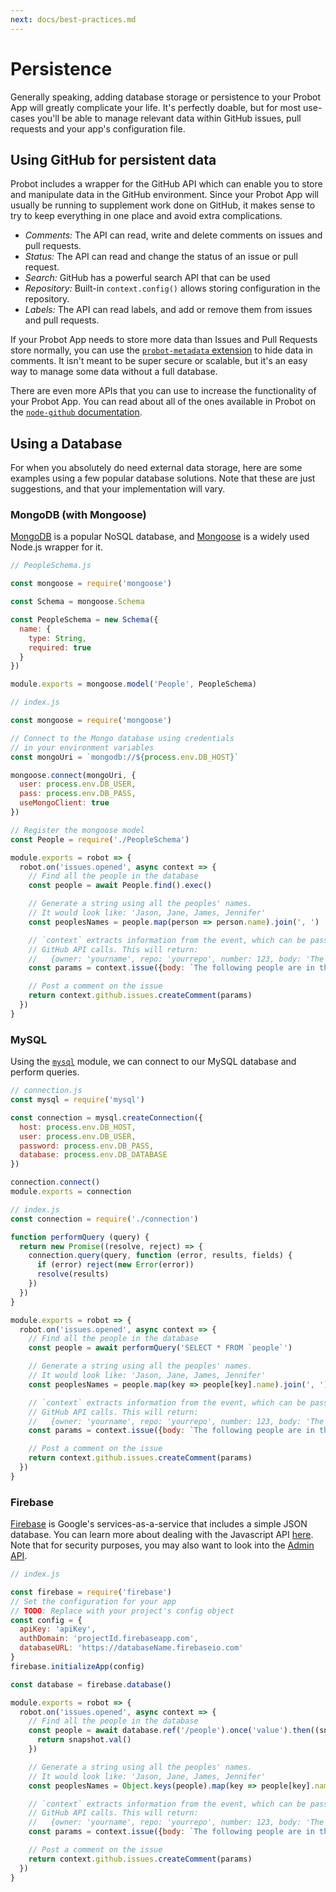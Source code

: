 ```yaml
---
next: docs/best-practices.md
---
```


# Persistence

Generally speaking, adding database storage or persistence to your Probot App will greatly complicate your life. It's perfectly doable, but for most use-cases you'll be able to manage relevant data within GitHub issues, pull requests and your app's configuration file.

## Using GitHub for persistent data

Probot includes a wrapper for the GitHub API which can enable you to store and manipulate data in the GitHub environment. Since your Probot App will usually be running to supplement work done on GitHub, it makes sense to try to keep everything in one place and avoid extra complications.

- *Comments:* The API can read, write and delete comments on issues and pull requests.
- *Status:* The API can read and change the status of an issue or pull request.
- *Search:* GitHub has a powerful search API that can be used
- *Repository:* Built-in `context.config()` allows storing configuration in the repository.
- *Labels:* The API can read labels, and add or remove them from issues and pull requests.

If your Probot App needs to store more data than Issues and Pull Requests store normally, you can use the [`probot-metadata` extension](https://probot.github.io/docs/extensions/#metadata) to hide data in comments. It isn't meant to be super secure or scalable, but it's an easy way to manage some data without a full database.

There are even more APIs that you can use to increase the functionality of your Probot App. You can read about all of the ones available in Probot on the [`node-github` documentation](http://mikedeboer.github.io/node-github/).

## Using a Database

For when you absolutely do need external data storage, here are some examples using a few popular database solutions. Note that these are just suggestions, and that your implementation will vary.

### MongoDB (with Mongoose)

[MongoDB](https://mongodb.com) is a popular NoSQL database, and [Mongoose](http://mongoosejs.com) is a widely used Node.js wrapper for it.

```js
// PeopleSchema.js

const mongoose = require('mongoose')

const Schema = mongoose.Schema

const PeopleSchema = new Schema({
  name: {
    type: String,
    required: true
  }
})

module.exports = mongoose.model('People', PeopleSchema)
```

```js
// index.js

const mongoose = require('mongoose')

// Connect to the Mongo database using credentials
// in your environment variables
const mongoUri = `mongodb://${process.env.DB_HOST}`

mongoose.connect(mongoUri, {
  user: process.env.DB_USER,
  pass: process.env.DB_PASS,
  useMongoClient: true
})

// Register the mongoose model
const People = require('./PeopleSchema')

module.exports = robot => {
  robot.on('issues.opened', async context => {
    // Find all the people in the database
    const people = await People.find().exec()

    // Generate a string using all the peoples' names.
    // It would look like: 'Jason, Jane, James, Jennifer'
    const peoplesNames = people.map(person => person.name).join(', ')

    // `context` extracts information from the event, which can be passed to
    // GitHub API calls. This will return:
    //   {owner: 'yourname', repo: 'yourrepo', number: 123, body: 'The following people are in the database: Jason, Jane, James, Jennifer'}
    const params = context.issue({body: `The following people are in the database: ${peoplesNames}`})

    // Post a comment on the issue
    return context.github.issues.createComment(params)
  })
}
```

### MySQL

Using the [`mysql`](https://github.com/mysqljs/mysql) module, we can connect to our MySQL database and perform queries.

```js
// connection.js
const mysql = require('mysql')

const connection = mysql.createConnection({
  host: process.env.DB_HOST,
  user: process.env.DB_USER,
  password: process.env.DB_PASS,
  database: process.env.DB_DATABASE
})

connection.connect()
module.exports = connection
```

```js
// index.js
const connection = require('./connection')

function performQuery (query) {
  return new Promise((resolve, reject) => {
    connection.query(query, function (error, results, fields) {
      if (error) reject(new Error(error))
      resolve(results)
    })
  })
}

module.exports = robot => {
  robot.on('issues.opened', async context => {
    // Find all the people in the database
    const people = await performQuery('SELECT * FROM `people`')

    // Generate a string using all the peoples' names.
    // It would look like: 'Jason, Jane, James, Jennifer'
    const peoplesNames = people.map(key => people[key].name).join(', ')

    // `context` extracts information from the event, which can be passed to
    // GitHub API calls. This will return:
    //   {owner: 'yourname', repo: 'yourrepo', number: 123, body: 'The following people are in the database: Jason, Jane, James, Jennifer'}
    const params = context.issue({body: `The following people are in the database: ${peoplesNames}`})

    // Post a comment on the issue
    return context.github.issues.createComment(params)
  })
}
```

### Firebase

[Firebase](https://firebase.google.com/) is Google's services-as-a-service that includes a simple JSON database. You can learn more about dealing with the Javascript API [here](https://firebase.google.com/docs/database/web/start). Note that for security purposes, you may also want to look into the [Admin API](https://firebase.google.com/docs/database/admin/start).

```js
// index.js

const firebase = require('firebase')
// Set the configuration for your app
// TODO: Replace with your project's config object
const config = {
  apiKey: 'apiKey',
  authDomain: 'projectId.firebaseapp.com',
  databaseURL: 'https://databaseName.firebaseio.com'
}
firebase.initializeApp(config)

const database = firebase.database()

module.exports = robot => {
  robot.on('issues.opened', async context => {
    // Find all the people in the database
    const people = await database.ref('/people').once('value').then((snapshot) => {
      return snapshot.val()
    })

    // Generate a string using all the peoples' names.
    // It would look like: 'Jason, Jane, James, Jennifer'
    const peoplesNames = Object.keys(people).map(key => people[key].name).join(', ')

    // `context` extracts information from the event, which can be passed to
    // GitHub API calls. This will return:
    //   {owner: 'yourname', repo: 'yourrepo', number: 123, body: 'The following people are in the database: Jason, Jane, James, Jennifer'}
    const params = context.issue({body: `The following people are in the database: ${peoplesNames}`})

    // Post a comment on the issue
    return context.github.issues.createComment(params)
  })
}
```

